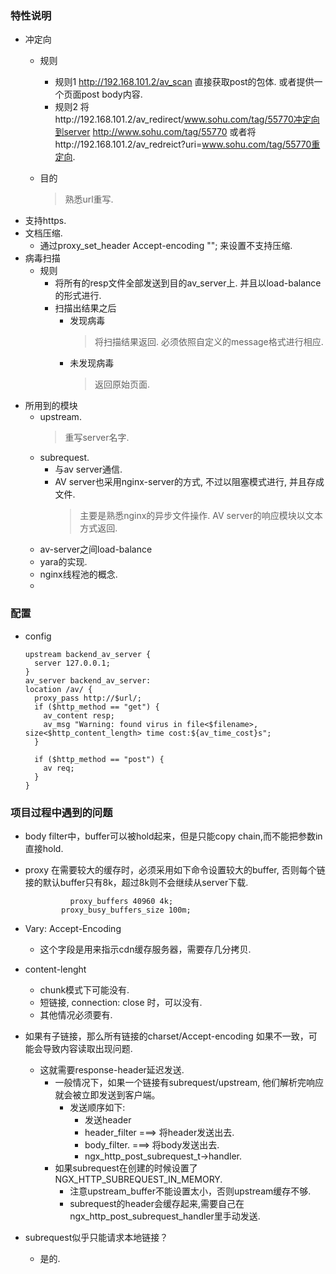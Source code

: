  
### 特性说明
  - 冲定向
    - 规则
      - 规则1 
        http://192.168.101.2/av_scan
        直接获取post的包体. 
        或者提供一个页面post body内容.
      - 规则2
        将http://192.168.101.2/av_redirect/www.sohu.com/tag/55770冲定向到server http://www.sohu.com/tag/55770
        或者将http://192.168.101.2/av_redreict?uri=www.sohu.com/tag/55770重定向.
        
    - 目的
      > 熟悉url重写.  
  - 支持https.
  - 文档压缩.
    - 通过proxy_set_header Accept-encoding ""; 来设置不支持压缩.
  - 病毒扫描
    - 规则
      - 将所有的resp文件全部发送到目的av_server上. 并且以load-balance的形式进行. 
      - 扫描出结果之后
        - 发现病毒
          > 将扫描结果返回. 必须依照自定义的message格式进行相应.
        - 未发现病毒
          > 返回原始页面.
  - 所用到的模块
    - upstream. 
      > 重写server名字.
    - subrequest.
      - 与av server通信.
      - AV server也采用nginx-server的方式, 不过以阻塞模式进行, 并且存成文件. 
        > 主要是熟悉nginx的异步文件操作.
        > AV server的响应模块以文本方式返回. 
    - av-server之间load-balance
    - yara的实现.
    - nginx线程池的概念.
    - 
    
### 配置
  - config
    ```
    upstream backend_av_server {
      server 127.0.0.1;
    }
    av_server backend_av_server:
    location /av/ {
      proxy_pass http://$url/;
      if ($http_method == "get") {
        av_content resp;
        av_msg "Warning: found virus in file<$filename>, size<$http_content_length> time cost:${av_time_cost}s";
      }
      
      if ($http_method == "post") {
        av req;
      }
    }
    ```
### 项目过程中遇到的问题
  - body filter中，buffer可以被hold起来，但是只能copy chain,而不能把参数in直接hold.
  - proxy 在需要较大的缓存时，必须采用如下命令设置较大的buffer, 否则每个链接的默认buffer只有8k，超过8k则不会继续从server下载.
    ```
              proxy_buffers 40960 4k;
            proxy_busy_buffers_size 100m;
    ```
  - Vary: Accept-Encoding
    - 这个字段是用来指示cdn缓存服务器，需要存几分拷贝.
  - content-lenght
    - chunk模式下可能没有.
    - 短链接, connection: close 时，可以没有.
    - 其他情况必须要有.
  - 如果有子链接，那么所有链接的charset/Accept-encoding 如果不一致，可能会导致内容读取出现问题.
    - 这就需要response-header延迟发送.
      - 一般情况下，如果一个链接有subrequest/upstream, 他们解析完响应就会被立即发送到客户端。 
        - 发送顺序如下:
          - 发送header
          - header_filter  ===> 将header发送出去.
          - body_filter.   ===> 将body发送出去. 
          - ngx_http_post_subrequest_t->handler. 
      - 如果subrequest在创建的时候设置了NGX_HTTP_SUBREQUEST_IN_MEMORY.
        - 注意upstream_buffer不能设置太小，否则upstream缓存不够.
        - subrequest的header会缓存起来,需要自己在ngx_http_post_subrequest_handler里手动发送.
        
        
  - subrequest似乎只能请求本地链接？
    - 是的. 

